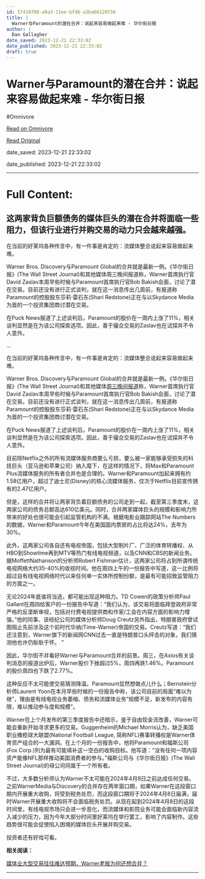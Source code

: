 ```yaml
---
id: 57418f08-a0a3-11ee-bfd6-a3ba66128f38
title: |
  Warner与Paramount的潜在合并：说起来容易做起来难 - 华尔街日报
author: |
  Dan Gallagher
date_saved: 2023-12-21 22:33:02
date_published: 2023-12-21 22:33:02
draft: true
---
```


# Warner与Paramount的潜在合并：说起来容易做起来难 - 华尔街日报
#Omnivore

[Read on Omnivore](https://omnivore.app/me/warner-paramount-18c909f0535)

[Read Original](https://cn.wsj.com/amp/articles/warner%E4%B8%8Eparamount%E7%9A%84%E6%BD%9C%E5%9C%A8%E5%90%88%E5%B9%B6-%E8%AF%B4%E8%B5%B7%E6%9D%A5%E5%AE%B9%E6%98%93%E5%81%9A%E8%B5%B7%E6%9D%A5%E9%9A%BE-906040b7)

date_saved: 2023-12-21 22:33:02

date_published: 2023-12-21 22:33:02

--- 

# Full Content: 

## 这两家背负巨额债务的媒体巨头的潜在合并将面临一些阻力，但该行业进行并购交易的动力只会越来越强。

在当前的好莱坞各种传言中，有一件事是肯定的：流媒体整合说起来容易做起来难。

Warner Bros. Discovery与Paramount Global的合并就是最新一例。《华尔街日报》(The Wall Street Journal)和其他媒体周三晚间报道称，Warner首席执行官David Zaslav本周早些时候与Paramount首席执行官Bob Bakish会面，讨论了潜在交易。目前还没有进行正式谈判，就在这一消息传出几周前，有报道称Paramount的控股股东莎莉·雷石东(Shari Redstone)正在与以Skydance Media为首的一个投资集团商讨潜在交易。

在Puck News报道了上述谈判后，Paramount的股价在一周内上涨了11%，相关谈判显然是在为该公司探索选项。因此，善于撮合交易的Zaslav也在试探并不令人意外。

...

在当前的好莱坞各种传言中，有一件事是肯定的：流媒体整合说起来容易做起来难。

Warner Bros. Discovery与Paramount Global的合并就是最新一例。《华尔街日报》(The Wall Street Journal)和其他媒体[周三晚间报道](https://cn.wsj.com/articles/CN-BIZ-20231221075710)称，Warner首席执行官David Zaslav本周早些时候与Paramount首席执行官Bob Bakish会面，讨论了潜在交易。目前还没有进行正式谈判，就在这一消息传出几周前，有报道称Paramount的控股股东莎莉·雷石东(Shari Redstone)正在与以Skydance Media为首的一个投资集团商讨潜在交易。

在Puck News报道了上述谈判后，Paramount的股价在一周内上涨了11%，相关谈判显然是在为该公司探索选项。因此，善于撮合交易的Zaslav也在试探并不令人意外。

目前除Netflix之外的所有流媒体服务商要么亏损，要么被一家能够承受损失的科技巨头（亚马逊和苹果公司）纳入麾下，在这样的情况下，将Max和Paramount Plus流媒体服务的所有者合并也是合理的。Warner和Paramount加起来拥有约1.58亿用户，超过了迪士尼(Disney)的核心流媒体服务，仅次于Netflix目前宣传拥有的2.47亿用户。

但是，这样的合并将让两家背负着巨额债务的公司走到一起，截至第三季度末，这两家公司的债务总额高达610亿美元。同时，合并两家媒体巨头的规模和影响力所带来的好处也很可能会引起监管机构的不满。根据电影业跟踪网站The Numbers的数据，Warner和Paramount今年在美国国内票房的占比将达24%，去年为30%。

此外，这两家公司各自还有电视帝国，包括大型制片厂、广泛的体育转播权、从HBO到Showtime再到MTV等热门有线电视频道，以及CNN和CBS的新闻业务。据MoffettNathanson的分析师Robert Fishman估计，这两家公司将占到所谓传统电视网络大约35-40%的收视时间。他在周四上午的一份报告中写道，这一比例将超过自有线电视网络时代以来任何单一实体所控制份额，是最有可能招致监管阻力的方面之一。

无论2024年底谁将当选，都可能出现这种阻力。TD Cowen的政策分析师Paul Gallant在周四给客户的一份报告中写道：“我们认为，该交易将面临拜登政府非常严格的反垄断审视，包括对付费电视提供商和作家/工会在内容方面的影响力增强。”他的同事、该经纪公司的媒体分析师Doug Creutz另外指出，特朗普政府曾试图阻止先前涉及这个前时代华纳(Time-Warner)帝国的交易。Creutz写道：“我们还注意到，Warner旗下的新闻网CNN过去一直是特朗普口头抨击的对象，我们猜测他也许仍耿耿于怀。 ”

因此，华尔街不并看好Warner与Paramount合并的前景。周三，在Axios有关谈判消息的报道出炉后，Warner股价下挫超过5%，周四再跌1.46%。Paramount的股价周四也下跌了2.77%。

这种反应不太可能使交易猜测降温。Paramount显然想做点儿什么；Bernstein分析师Laurent Yoon在本月早些时候的一份报告中称，该公司目前的局面“难以为继”，理由是有线电视业务萎缩、债务和流媒体业务“规模不足，新发布的内容有限，难以推动参与度和规模”。

Warner在上个月发布的第三季度报告中还暗示，鉴于自由现金流改善，Warner可能会重新开始寻求更多的交易。Guggenheim的Michael Morris认为，缺乏美国职业橄榄球大联盟(National Football League, 简称NFL)赛事转播权是Warner体育资产组合的一大漏洞。在上个月的一份报告中，他将Paramount和福斯公司(Fox Corp.)列为最有可能填补这一空白的收购目标。他写道：“没有任何一项内容资产能像NFL那样推动美国消费者的参与。”福斯公司与《华尔街日报》(The Wall Street Journal)的母公司同属于一个所有者。

不过，大多数分析师认为Warner不太可能在2024年4月8日之前达成任何交易。之前WarnerMedia与Discovery的合并存在两年窗口期，如果Warner在这段窗口期内开展重大收购，将受到税务处罚，而这段窗口期将于2024年4月8日届满，届时Warner开展重大收购将不会面临税务处罚。从现在起到2024年4月8日的这段时间里，有线电视市场只会进一步恶化，而流媒体和影院业务可能会面临新内容流入减少的压力，因为今年大部分时间里好莱坞在举行罢工，影响了内容制作。这些趋势很可能会促使陷入困境的媒体巨头开展并购交易。

投资者还有好戏可看。

**相关阅读：**

[媒体业大型交易往往难达预期，Warner老板为何还想合并？](https://cn.wsj.com/articles/CN-BIZ-20231222082206)

---

